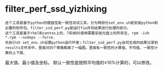 # filter_perf_ssd_yizhixing
    这个工具是基于python的硬盘性能一致性测试工具，分为两部分set_env.sh是安装python和必要的软件包，filter_ssd_perf.py是运行fio并将结果进行处理的部分。
    这个工具是基于rhel和centos上的，7系统OS使用需要安装光盘上的所有包, rpm -ivh *.rpm --nodeps --force.
    先执行sh set_env.sh设置python运行环境；filter_ssd_perf.py会将生成的结果记录到results文件夹中，里面对四个策略都画了一幅图。里面有一致性的计算值、平均值、一致性计算的上下限、
最大值、最小值及坐标。
    默认一致性是按照平均值的±10%计算的，可以修改。
